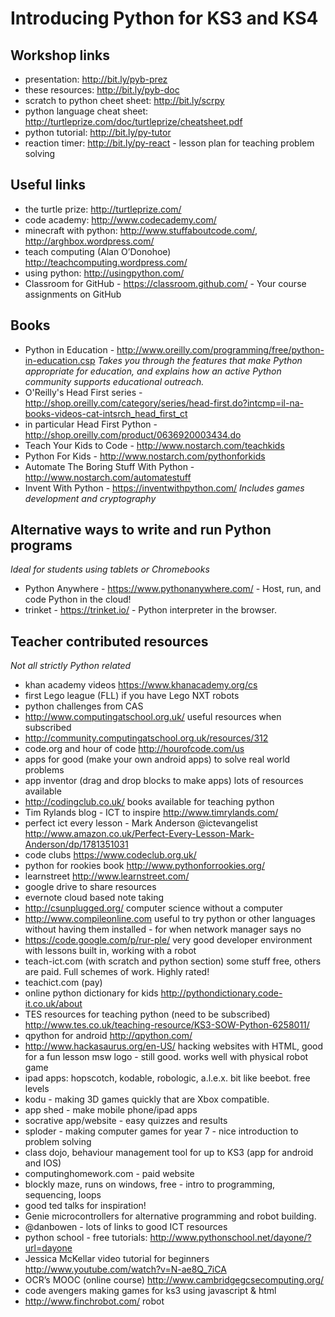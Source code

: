 # Introducing Python for KS3 and KS4

## Workshop links
- presentation: http://bit.ly/pyb-prez
- these resources: http://bit.ly/pyb-doc
- scratch to python cheet sheet: http://bit.ly/scrpy
- python language cheat sheet: http://turtleprize.com/doc/turtleprize/cheatsheet.pdf
- python tutorial: http://bit.ly/py-tutor
- reaction timer: http://bit.ly/py-react - lesson plan for teaching problem solving

## Useful links
- the turtle prize: http://turtleprize.com/
- code academy: http://www.codecademy.com/
- minecraft with python: http://www.stuffaboutcode.com/, http://arghbox.wordpress.com/
- teach computing (Alan O’Donohoe) http://teachcomputing.wordpress.com/
- using python: http://usingpython.com/
- Classroom for GitHub - https://classroom.github.com/ - Your course assignments on GitHub

## Books
- Python in Education - http://www.oreilly.com/programming/free/python-in-education.csp
_Takes you through the features that make Python appropriate for education, and explains how an active Python community supports educational outreach._
- O'Reilly's Head First series - http://shop.oreilly.com/category/series/head-first.do?intcmp=il-na-books-videos-cat-intsrch_head_first_ct
 - in particular Head First Python - http://shop.oreilly.com/product/0636920003434.do
- Teach Your Kids to Code - http://www.nostarch.com/teachkids
- Python For Kids - http://www.nostarch.com/pythonforkids
- Automate The Boring Stuff With Python - http://www.nostarch.com/automatestuff
- Invent With Python - https://inventwithpython.com/
_Includes games development and cryptography_

## Alternative ways to write and run Python programs
_Ideal for students using tablets or Chromebooks_
- Python Anywhere - https://www.pythonanywhere.com/  - Host, run, and code Python in the cloud!
- trinket - https://trinket.io/ - Python interpreter in the browser.

## Teacher contributed resources
_Not all strictly Python related_
- khan academy videos https://www.khanacademy.org/cs
- first Lego league (FLL) if you have Lego NXT robots
- python challenges from CAS
 - http://www.computingatschool.org.uk/ useful resources when subscribed
 - http://community.computingatschool.org.uk/resources/312
- code.org and hour of code http://hourofcode.com/us
- apps for good (make your own android apps) to solve real world problems
- app inventor (drag and drop blocks to make apps) lots of resources available
- http://codingclub.co.uk/ books available for teaching python
- Tim Rylands blog - ICT to inspire http://www.timrylands.com/
- perfect ict every lesson - Mark Anderson @ictevangelist http://www.amazon.co.uk/Perfect-Every-Lesson-Mark-Anderson/dp/1781351031
- code clubs https://www.codeclub.org.uk/
- python for rookies book http://www.pythonforrookies.org/
- learnstreet http://www.learnstreet.com/
- google drive to share resources
- evernote cloud based note taking
- http://csunplugged.org/ computer science without a computer
- http://www.compileonline.com useful to try python or other languages without having them installed - for when network manager says no
- https://code.google.com/p/rur-ple/ very good developer environment with lessons built in, working with a robot
- teach-ict.com (with scratch and python section) some stuff free, others are paid. Full schemes of work. Highly rated!
- teachict.com (pay)
- online python dictionary for kids http://pythondictionary.code-it.co.uk/about
- TES resources for teaching python (need to be subscribed) http://www.tes.co.uk/teaching-resource/KS3-SOW-Python-6258011/
- qpython for android http://qpython.com/
- http://www.hackasaurus.org/en-US/ hacking websites with HTML, good for a fun lesson
msw logo - still good. works well with physical robot game
- ipad apps: hopscotch, kodable, robologic, a.l.e.x. bit like beebot. free levels
- kodu - making 3D games quickly that are Xbox compatible.
- app shed - make mobile phone/ipad apps
- socrative app/website - easy quizzes and results
- sploder - making computer games for year 7 - nice introduction to problem solving
- class dojo, behaviour management tool for up to KS3 (app for android and IOS)
- computinghomework.com - paid website
- blockly maze, runs on windows, free - intro to programming, sequencing, loops
- good ted talks for inspiration!
- Genie microcontrollers for alternative programming and robot building.
- @danbowen - lots of links to good ICT resources
- python school - free tutorials: http://www.pythonschool.net/dayone/?url=dayone
- Jessica McKellar video tutorial for beginners http://www.youtube.com/watch?v=N-ae8Q_7iCA
- OCR’s MOOC (online course) http://www.cambridgegcsecomputing.org/
- code avengers making games for ks3 using javascript & html
- http://www.finchrobot.com/ robot
